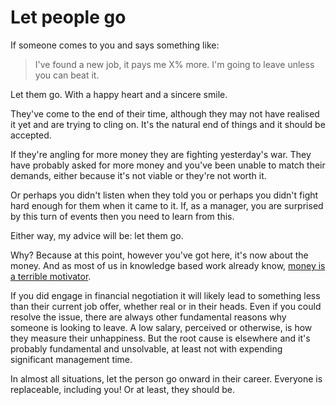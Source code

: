 # Let people go
If someone comes to you and says something like:

> I've found a new job, it pays me X% more. I'm going to leave unless you can beat it.

Let them go. With a happy heart and a sincere smile. 

They've come to the end of their time, although they may not have realised it yet and are trying to cling on. It's the natural end of things and it should be accepted. 

If they're angling for more money they are fighting yesterday's war. They have probably asked for more money and you've been unable to match their demands, either because it's not viable or they're not worth it. 

Or perhaps you didn't listen when they told you or perhaps you didn't fight hard enough for them when it came to it. If, as a manager, you are surprised by this turn of events then you need to learn from this.

Either way, my advice will be: let them go. 

Why? Because at this point, however you've got here, it's now about the money. And as most of us in knowledge based work already know, [money is a terrible motivator](https://hbr.org/2013/04/does-money-really-affect-motiv).

If you did engage in financial negotiation it will likely lead to something less than their current job offer, whether real or in their heads. Even if you could resolve the issue, there are always other fundamental reasons why someone is looking to leave. A low salary, perceived or otherwise, is how they measure their unhappiness. But the root cause is elsewhere and it's probably fundamental and unsolvable, at least not with expending significant management time. 

In almost all situations, let the person go onward in their career. Everyone is replaceable, including you! Or at least, they should be.